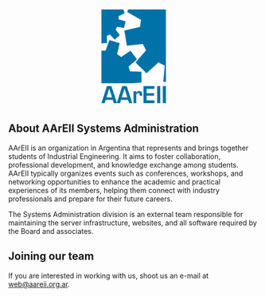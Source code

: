 <p style="text-align: center;">
    <a href="https://aareii.org.ar" target="_blank">
        <img src="/storage/logo.svg" alt="AArEII Logo" style="height: 200px;">
    </a>
</p>

## About AArEII Systems Administration

AArEII is an organization in Argentina that represents and brings together students of Industrial Engineering.
It aims to foster collaboration, professional development, and knowledge exchange among students.
AArEII typically organizes events such as conferences, workshops, and networking opportunities to enhance the
academic and practical experiences of its members, helping them connect with industry professionals and prepare for
their future careers.

The Systems Administration division is an external team responsible for maintaining the server infrastructure,
websites, and all software required by the Board and associates.

## Joining our team

If you are interested in working with us, shoot us an e-mail at [web@aareii.org.ar](mailto:web@aareii.org.ar).